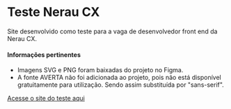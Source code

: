 # Teste Nerau CX
Site desenvolvido como teste para a vaga de desenvolvedor front end da Nerau CX.

#### Informações pertinentes
* Imagens SVG e PNG foram baixadas do projeto no Figma.
* A fonte AVERTA não foi adicionada ao projeto, pois não está disponível gratuitamente para utilização. Sendo assim substituída por "sans-serif".

<a href="https://staelsabrina.github.io/testeneraucx/index.html">Acesse o site do teste aqui</a>
